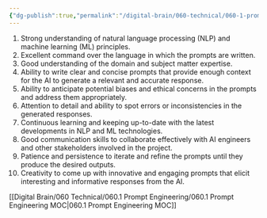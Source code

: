 ```yaml
---
{"dg-publish":true,"permalink":"/digital-brain/060-technical/060-1-prompt-engineering/prompt-engineer-qualities/"}
---
```


1. Strong understanding of natural language processing (NLP) and machine learning (ML) principles.
2. Excellent command over the language in which the prompts are written.
3. Good understanding of the domain and subject matter expertise.
4. Ability to write clear and concise prompts that provide enough context for the AI to generate a relevant and accurate response.
5. Ability to anticipate potential biases and ethical concerns in the prompts and address them appropriately.
6. Attention to detail and ability to spot errors or inconsistencies in the generated responses.
7. Continuous learning and keeping up-to-date with the latest developments in NLP and ML technologies.
8. Good communication skills to collaborate effectively with AI engineers and other stakeholders involved in the project.
9. Patience and persistence to iterate and refine the prompts until they produce the desired outputs.
10. Creativity to come up with innovative and engaging prompts that elicit interesting and informative responses from the AI.

[[Digital Brain/060 Technical/060.1 Prompt Engineering/060.1 Prompt Engineering MOC\|060.1 Prompt Engineering MOC]]